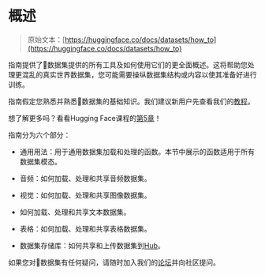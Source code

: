 # 概述

> 原始文本：[https://huggingface.co/docs/datasets/how_to](https://huggingface.co/docs/datasets/how_to)

指南提供了🤗数据集提供的所有工具及如何使用它们的更全面概述。这将帮助您处理更混乱的真实世界数据集，您可能需要操纵数据集结构或内容以使其准备好进行训练。

指南假定您熟悉并熟悉🤗数据集的基础知识。我们建议新用户先查看我们的[教程](tutorial)。

想了解更多吗？看看Hugging Face课程的[第5章](https://huggingface.co/course/chapter5/1?fw=pt)！

指南分为六个部分：

+   通用用法：用于通用数据集加载和处理的函数。本节中展示的函数适用于所有数据集模态。

+   音频：如何加载、处理和共享音频数据集。

+   视觉：如何加载、处理和共享图像数据集。

+   如何加载、处理和共享文本数据集。

+   表格：如何加载、处理和共享表格数据集。

+   数据集存储库：如何共享和上传数据集到[Hub](https://huggingface.co/datasets)。

如果您对🤗数据集有任何疑问，请随时加入我们的[论坛](https://discuss.huggingface.co/c/datasets/10)并向社区提问。
